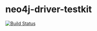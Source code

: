 # neo4j-driver-testkit

[![Build Status](https://travis-ci.org/szarnyasg/neo4j-driver-testkit.svg?branch=master)](https://travis-ci.org/szarnyasg/neo4j-driver-testkit)
